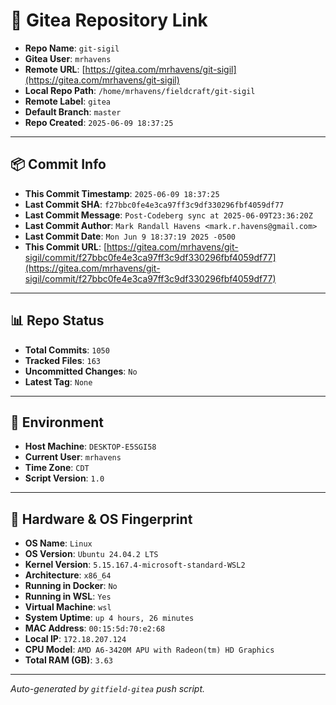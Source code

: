 # 🔗 Gitea Repository Link

- **Repo Name**: `git-sigil`
- **Gitea User**: `mrhavens`
- **Remote URL**: [https://gitea.com/mrhavens/git-sigil](https://gitea.com/mrhavens/git-sigil)
- **Local Repo Path**: `/home/mrhavens/fieldcraft/git-sigil`
- **Remote Label**: `gitea`
- **Default Branch**: `master`
- **Repo Created**: `2025-06-09 18:37:25`

---

## 📦 Commit Info

- **This Commit Timestamp**: `2025-06-09 18:37:25`
- **Last Commit SHA**: `f27bbc0fe4e3ca97ff3c9df330296fbf4059df77`
- **Last Commit Message**: `Post-Codeberg sync at 2025-06-09T23:36:20Z`
- **Last Commit Author**: `Mark Randall Havens <mark.r.havens@gmail.com>`
- **Last Commit Date**: `Mon Jun 9 18:37:19 2025 -0500`
- **This Commit URL**: [https://gitea.com/mrhavens/git-sigil/commit/f27bbc0fe4e3ca97ff3c9df330296fbf4059df77](https://gitea.com/mrhavens/git-sigil/commit/f27bbc0fe4e3ca97ff3c9df330296fbf4059df77)

---

## 📊 Repo Status

- **Total Commits**: `1050`
- **Tracked Files**: `163`
- **Uncommitted Changes**: `No`
- **Latest Tag**: `None`

---

## 🧭 Environment

- **Host Machine**: `DESKTOP-E5SGI58`
- **Current User**: `mrhavens`
- **Time Zone**: `CDT`
- **Script Version**: `1.0`

---

## 🧬 Hardware & OS Fingerprint

- **OS Name**: `Linux`
- **OS Version**: `Ubuntu 24.04.2 LTS`
- **Kernel Version**: `5.15.167.4-microsoft-standard-WSL2`
- **Architecture**: `x86_64`
- **Running in Docker**: `No`
- **Running in WSL**: `Yes`
- **Virtual Machine**: `wsl`
- **System Uptime**: `up 4 hours, 26 minutes`
- **MAC Address**: `00:15:5d:70:e2:68`
- **Local IP**: `172.18.207.124`
- **CPU Model**: `AMD A6-3420M APU with Radeon(tm) HD Graphics`
- **Total RAM (GB)**: `3.63`

---

_Auto-generated by `gitfield-gitea` push script._
